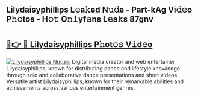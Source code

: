 ## Lilydaisyphillips L𝚎a𝚔ed N𝚞𝚍e - Part-kAg Vi𝚍𝚎o P𝚑𝚘tos - H𝚘𝚝 O𝚗𝚕yf𝚊ns L𝚎a𝚔s 87gnv

# <h2><a href="http://kf2w4c.oniu.top/?m=Lilydaisyphillips">🔗👉 🔴 Lilydaisyphillips P𝚑ot𝚘𝚜 V𝚒d𝚎o</a></h2>

[![Lilydaisyphillips Nu𝚍e𝚜](https://i.imgur.com/0qMVB7G.gif)](http://kf2w4c.oniu.top/?m=Lilydaisyphillips)
Digital media creator and web entertainer Lilydaisyphillips, known for distributing dance and lifestyle knowledge through solo and collaborative dance presentations and short videos. Versatile artist Lilydaisyphillips, known for their remarkable abilities and achievements across various entertainment genres.  
